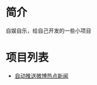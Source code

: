 # 简介
自娱自乐，给自己开发的一些小项目

# 项目列表
- [自动推送微博热点新闻](https://github.com/wltos/project/tree/feature/wei-bo-top)
